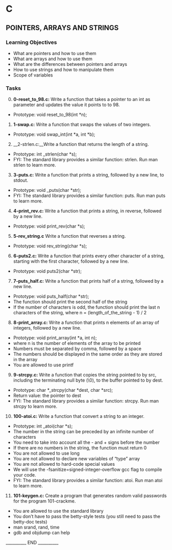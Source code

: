 # C
## POINTERS, ARRAYS AND STRINGS

### Learning Objectives
  * What are pointers and how to use them
  * What are arrays and how to use them
  * What are the differences between pointers and arrays
  * How to use strings and how to manipulate them
  * Scope of variables

### Tasks
0. __0-reset_to_98.c:__ Write a function that takes a pointer to an int as parameter and updates the value it points to to 98.
  * Prototype: void reset_to_98(int *n);
  
1. __1-swap.c:__ Write a function that swaps the values of two integers.
  * Prototype: void swap_int(int *a, int *b);

2. __2-strlen.c:__Write a function that returns the length of a string.
  * Prototype: int _strlen(char *s);
  * FYI: The standard library provides a similar function: strlen. Run man strlen to learn more.

3. __3-puts.c:__ Write a function that prints a string, followed by a new line, to stdout.
  * Prototype: void _puts(char *str);
  * FYI: The standard library provides a similar function: puts. Run man puts to learn more.
  
4. __4-print_rev.c:__ Write a function that prints a string, in reverse, followed by a new line.
  * Prototype: void print_rev(char *s);
   
5. __5-rev_string.c__ Write a function that reverses a string.
  * Prototype: void rev_string(char *s);
 
6. __6-puts2.c:__ Write a function that prints every other character of a string, starting with the first character, followed by a new line.
  * Prototype: void puts2(char *str);

7. __7-puts_half.c:__ Write a function that prints half of a string, followed by a new line.
  * Prototype: void puts_half(char *str);
  * The function should print the second half of the string
  * If the number of characters is odd, the function should print the last n characters of the string, where n = (length_of_the_string - 1) / 2
 
8. __8-print_array.c:__ Write a function that prints n elements of an array of integers, followed by a new line.
  * Prototype: void print_array(int *a, int n);
  * where n is the number of elements of the array to be printed
  * Numbers must be separated by comma, followed by a space
  * The numbers should be displayed in the same order as they are stored in the array
  * You are allowed to use printf
   
9. __9-strcpy.c:__ Write a function that copies the string pointed to by src, including the terminating null byte (\0), to the buffer pointed to by dest.
  * Prototype: char *_strcpy(char *dest, char *src);
  * Return value: the pointer to dest
  * FYI: The standard library provides a similar function: strcpy. Run man strcpy to learn more.

10. __100-atoi.c:__ Write a function that convert a string to an integer.
* Prototype: int _atoi(char *s);
* The number in the string can be preceded by an infinite number of characters
* You need to take into account all the - and + signs before the number
* If there are no numbers in the string, the function must return 0
* You are not allowed to use long
* You are not allowed to declare new variables of “type” array
* You are not allowed to hard-code special values
* We will use the -fsanitize=signed-integer-overflow gcc flag to compile your code.
* FYI: The standard library provides a similar function: atoi. Run man atoi to learn more.
   
11. __101-keygen.c:__ Create a program that generates random valid passwords for the program 101-crackme.
* You are allowed to use the standard library
* You don’t have to pass the betty-style tests (you still need to pass the betty-doc tests)
* man srand, rand, time
* gdb and objdump can help


__________ END __________
